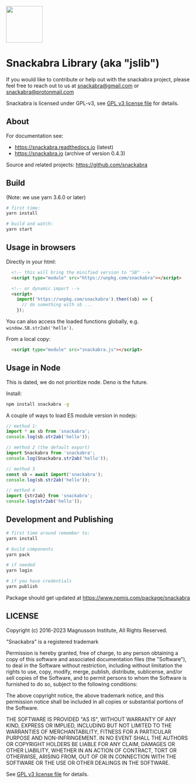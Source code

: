 <img src="https://user-images.githubusercontent.com/844289/156240563-cfa8d1ff-fd55-43d7-a867-e9e7c77d183e.svg" width="100">

# Snackabra Library (aka "jslib")

If you would like to contribute or help out with the snackabra
project, please feel free to reach out to us at <snackabra@gmail.com> or
<snackabra@protonmail.com>

Snackabra is licensed under GPL-v3, see [GPL v3 license
file](LICENSE.md) for details.

## About

For documentation see:

* <https://snackabra.readthedocs.io> (latest)
* <https://snackabra.io> (archive of version 0.4.3)

Source and related projects: <https://github.com/snackabra>

## Build

(Note: we use yarn 3.6.0 or later)

```bash
# first time:
yarn install

# build and watch:
yarn start
```

## Usage in browsers

Directly in your html:

```html
  <!-- this will bring the minified version to "SB" -->
  <script type="module" src="https://unpkg.com/snackabra"></script>

  <!-- or dynamic import -->
  <script>
    import('https://unpkg.com/snackabra').then((sb) => {
      // do something with sb ...
    });
```

You can also access the loaded functions globally, e.g. ``window.SB.str2ab('hello')``.

From a local copy:

```html
  <script type="module" src="snackabra.js"></script>
```

## Usage in Node

This is dated, we do not prioritize node. Deno is the future.

Install:

```bash
npm install snackabra -g
```

A couple of ways to load ES module version in nodejs:

```javascript
// method 1:
import * as sb from 'snackabra';
console.log(sb.str2ab('hello'));

// method 2 (the default export)
import Snackabra from 'snackabra';
console.log(Snackabra.str2ab('hello'));

// method 3
const sb = await import('snackabra');
console.log(sb.str2ab('hello'));

// method 4
import {str2ab} from 'snackabra';
console.log(str2ab('hello'));
```

## Development and Publishing

```bash
# first time around remember to:
yarn install

# build components
yarn pack

# if needed
yarn login

# if you have credentials
yarn publish
```

Package should get updated at <https://www.npmjs.com/package/snackabra>

## LICENSE

Copyright (c) 2016-2023 Magnusson Institute, All Rights Reserved.

"Snackabra" is a registered trademark

Permission is hereby granted, free of charge, to any person obtaining
a copy of this software and associated documentation files (the
"Software"), to deal in the Software without restriction, including
without limitation the rights to use, copy, modify, merge, publish,
distribute, sublicense, and/or sell copies of the Software, and to
permit persons to whom the Software is furnished to do so, subject to
the following conditions:

The above copyright notice, the above trademark notice, and this
permission notice shall be included in all copies or substantial
portions of the Software.

THE SOFTWARE IS PROVIDED "AS IS", WITHOUT WARRANTY OF ANY KIND,
EXPRESS OR IMPLIED, INCLUDING BUT NOT LIMITED TO THE WARRANTIES OF
MERCHANTABILITY, FITNESS FOR A PARTICULAR PURPOSE AND
NON-INFRINGEMENT. IN NO EVENT SHALL THE AUTHORS OR COPYRIGHT HOLDERS BE
LIABLE FOR ANY CLAIM, DAMAGES OR OTHER LIABILITY, WHETHER IN AN ACTION
OF CONTRACT, TORT OR OTHERWISE, ARISING FROM, OUT OF OR IN CONNECTION
WITH THE SOFTWARE OR THE USE OR OTHER DEALINGS IN THE SOFTWARE.

See [GPL v3 license file](LICENSE.md) for details.
